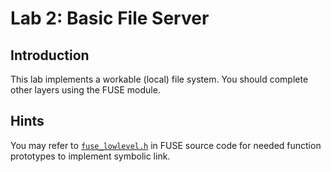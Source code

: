 # Lab 2: Basic File Server

## Introduction
This lab implements a workable (local) file system. You should complete other layers using the FUSE module.

## Hints
You may refer to [`fuse_lowlevel.h`](https://github.com/libfuse/libfuse/blob/master/include/fuse_lowlevel.h) in FUSE source code for needed function prototypes to implement symbolic link.
